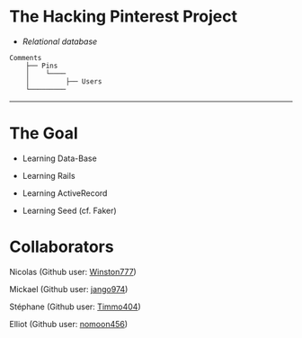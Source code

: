 # The Hacking Pinterest Project #

* *Relational database*

```
Comments
    ├── Pins
    │    └────
    │         ├── Users
    └─────────

```
---

# The Goal #

* Learning Data-Base 

* Learning Rails

* Learning ActiveRecord

* Learning Seed (cf. Faker)

# Collaborators

Nicolas (Github user: [Winston777](https://github.com/winston777))

Mickael (Github user: [jango974](https://github.com/jango974))

Stéphane (Github user: [Timmo404](https://github.com/Timmo404))

Elliot (Github user: [nomoon456](https://github.com/nomoon456))
